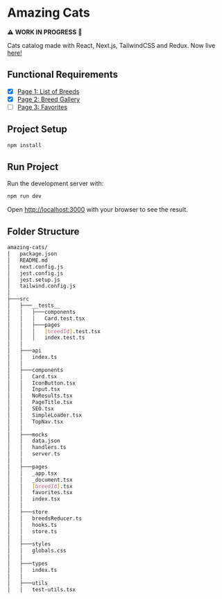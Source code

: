 # Amazing Cats

⚠️ **WORK IN PROGRESS** 🚧

Cats catalog made with React, Next.js, TailwindCSS and Redux. Now live [here!](https://amazing-cats.netlify.app/)

## Functional Requirements

- [x] [Page 1: List of Breeds](https://github.com/mariatiperez/amazing-cats/issues/1)
- [x] [Page 2: Breed Gallery](https://github.com/mariatiperez/amazing-cats/issues/2)
- [ ] [Page 3: Favorites](https://github.com/mariatiperez/amazing-cats/issues/3)

## Project Setup

```sh
npm install
```

## Run Project

Run the development server with:

```bash
npm run dev
```

Open [http://localhost:3000](http://localhost:3000) with your browser to see the result.

## Folder Structure

```sh
amazing-cats/
│   package.json
│   README.md
│   next.config.js
│   jest.config.js
│   jest.setup.js
│   tailwind.config.js
│
├───src
│   ├───__tests__
│   │   ├───components
│   │   │   Card.test.tsx
│   │   ├───pages
│   │   │   [breedId].test.tsx
│   │   │   index.test.ts
│   │
│   ├───api
│   │   index.ts
│   │
│   ├───components
│   │   Card.tsx
│   │   IconButton.tsx
│   │   Input.tsx
│   │   NoResults.tsx
│   │   PageTitle.tsx
│   │   SEO.tsx
│   │   SimpleLoader.tsx
│   │   TopNav.tsx
│   │
│   ├───mocks
│   │   data.json
│   │   handlers.ts
│   │   server.ts
│   │
│   ├───pages
│   │   _app.tsx
│   │   _document.tsx
│   │   [breedId].tsx
│   │   favorites.tsx
│   │   index.tsx
│   │
│   ├───store
│   │   breedsReducer.ts
│   │   hooks.ts
│   │   store.ts
│   │
│   ├───styles
│   │   globals.css
│   │
│   ├───types
│   │   index.ts
│   │
│   ├───utils
│   │   test-utils.tsx
```
